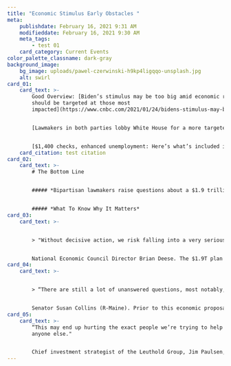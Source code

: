 ```yaml
---
title: "Economic Stimulus Early Obstacles "
meta:
    publishdate: February 16, 2021 9:31 AM
    modifieddate: February 16, 2021 9:30 AM
    meta_tags:
        - test 01
    card_category: Current Events
color_palette_classname: dark-gray
background_image:
    bg_image: uploads/pawel-czerwinski-h9kp4ligqqo-unsplash.jpg
    alt: swirl
card_01:
    card_text: >-
        Good Overview: [Biden’s stimulus may be too big amid economic recovery,
        should be targeted at those most
        impacted](https://www.cnbc.com/2021/01/24/bidens-stimulus-may-be-too-big-amid-economic-recovery-should-be-targeted-at-those-most-impacted.html)


        [Lawmakers in both parties lobby White House for a more targeted relief bill](https://www.washingtonpost.com/us-policy/2021/01/24/biden-stimulus-congress-briefing/)


        [$1,400 checks, enhanced unemployment: Here’s what’s included in Biden’s stimulus plan](https://www.cnbc.com/2021/01/14/bidens-stimulus-plan-includes-1400-dollar-checks-enhanced-unemployment.html)
    card_citation: test citation
card_02:
    card_text: >-
        # The Bottom Line


        ##### *Bipartisan lawmakers raise questions about a $1.9 trillion economic "rescue plan" by the new White House.*


        ##### *What To Know Why It Matters*
card_03:
    card_text: >-


        > "Without decisive action, we risk falling into a very serious economic hole, even more serious than the crisis we find ourselves in.”


        National Economic Council Director Brian Deese. The $1.9T plan includes some elements from previous plans: $1400 stimulus checks for those within a certain income level, $350 B for states and local areas, & added unemployment benefits.
card_04:
    card_text: >-


        > “There are still a lot of unanswered questions, most notably, how did the administration come up with $1.9 trillion dollars required, given that our figures show that there’s still about $1.8 trillion left to be spent.”


        Senator Susan Collins (R-Maine). Prior to this economic proposal, lawmakers have already passed $3+ trillion in stimulus.
card_05:
    card_text: >-
        “This may end up hurting the exact people we’re trying to help more than
        anyone else."


        Chief investment strategist of the Leuthold Group, Jim Paulsen, on the potential impact of too much stimulus money leading to unintended consequences (like inflation). Paulsen worries “the overuse and abuse of economic policy” could lead to a recession in 2022 or 2023.
---
```

